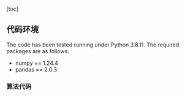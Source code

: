 [toc]
## 代码环境
The code has been tested running under Python 3.8.11. The required packages are as follows:

- numpy == 1.24.4
- pandas == 2.0.3

### 算法代码

```bash ./run.sh
```
